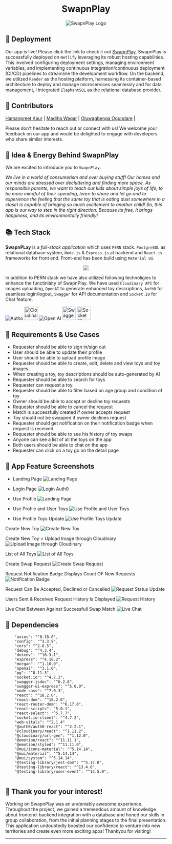 <div style="text-align: center;">
  <h1>SwapnPlay</h1>
  <img src="./frontend/public/logo.jpeg" alt="SwapnPlay Logo" />
</div>

## :rocket: Deployment

Our app is live! Please click the link to check it out [SwapnPlay](https://swapnplay.netlify.app/).
SwapnPlay is successfully deployed on `Netlify` leveraging its robust hosting capabilities. This involved configuring deployment settings, managing environment variables, and implementing continuous integration/continuous deployment (CI/CD) pipelines to streamline the development workflow. On the backend, we utilized `Render` as the hosting platform, harnessing its container-based architecture to deploy and manage microservices seamlessly and for data management, I integrated `ElephantSQL` as the relational database provider.

## :seedling: Contributors

[Hamanpreet Kaur](https://github.com/hamanpreet?tab=repositories) |
[Madiha Waqar](https://github.com/madiha-waqar?tab=repositories) |
[Oluwagbenga Ogundare](https://github.com/codewithevolg?tab=repositories) |

Please don't hesitate to reach out or connect with us! We welcome your feedback on our app and would be delighted to engage with developers who share similar interests.

## :gem: Idea & Energy Behind SwapnPlay
We are excited to introduce you to `SwapnPlay`.

_We live in a world of consumerism and over buying stuff! Our homes and our minds are stressed over decluttering and finding more space. As responsible parents, we want to teach our kids about simple joys of life, to be more mindful of their spending, learn to share and let go and to experience the feeling that the same toy that is eating dust somewhere in a closet is capable of bringing so much excitement to another child!
So, this app is our way to step in the right direction. 
Because its free, it brings happiness, and its environmentally friendly!_

## :books: Tech Stack
**SwapnPLay** is a _full-stack application_ which uses `PERN` stack. `PostgreSQL` as relational database system,  `Node.js` & `Express.js` at backend and `React.js` frameworks for front end. Front-end has been build using `Material UI`.

<p align="center">
  <a href="https://skillicons.dev">
    <img src="https://skillicons.dev/icons?i=postgres,nodejs,expressjs,react,css,materialui" />
  </a>
</p>

In addition to PERN stack we have also utilized following technoligies to enhance the functinlaity of SwapnPlay. We have used `Cloudinary API` for images uploading, `OpenAI` to generate enhanced toy descriptions, `Auth0` for seamless login/logout, `Swagger` for API documentation and `Socket.IO` for Chat feature.

<div style="align: center;">
<img src="./frontend/public/autho.png" alt="Autho" />
<img src="./frontend/public/cloud.png" alt="Cloudinary" height="42px" />
<img src="./frontend/public/openai.png" alt="Open AI" />
<img src="./frontend/public/swagger.png" alt="Swagger" height="42px" />
<img src="./frontend/public/socketio.png" alt="Socket IO" height="42px" />
</div>

## :triangular_flag_on_post: Requirements & Use Cases 
- Requester should be able to sign in/sign out
- User should be able to update their profile
- User should be able to upload profile image
- Requester should be able to create, edit, delete and view toys and toy images
- When creating a toy, toy descriptions should be auto-generated by AI
- Requester should be able to search for toys
- Requester can request a toy.
- Requester should be able to filter based on age group and condition of toy
- Owner should be able to accept or decline toy requests
- Requester should be able to cancel the request
- Match is successfully created if owner accepts request
- Toy should not be swapped if owner declines request
- Requester should get notification on their notification badge when request is received
- Requester should be able to see his history of toy swaps
- Anyone can see a list of all the toys on the app
- Both users should be able to chat on the app
- Requester can click on a toy go on the detail page

## :link: App Feature Screenshots
- Landing Page
![Landing Page](./frontend/public/screenshots/Landing_page_SwapnPlay.png)

- Login Page
![Login Auth0](./frontend/public/screenshots/Auth0_Login.png)

- Use Profile 
![Landing Page](./frontend/public/screenshots/User_Profile_Cloudinary.png)

- Use Profile and User Toys
![Use Profile and User Toys](./frontend/public/screenshots/User_Toys_list.png)

- Use Profile Toys Update
![Use Profile Toys Update](./frontend/public/screenshots/User_Toys_List_Display.png)

Create New Toy
![Create New Toy](./frontend/public/screenshots/Create_new_toy_AI_Description.png)

Create New Toy > Upload Image through Cloudinary
![Upload Image through Cloudinary](./frontend/public/screenshots/Create_New_Toy_Cloudinary_image.png)

List of All Toys
![List of All Toys](./frontend/public/screenshots/List_of_all_Toys.png)

Create Swap Request
![Create Swap Request](./frontend/public/screenshots/Swap_Request_Created.png)

Request Notification Badge Displays Count OF New Requests
![Notification Badge](./frontend/public/screenshots/Notification_New_Request.png)

Request Can Be Accepted, Declined or Cancelled
![Request Status Update](./frontend/public/screenshots/Request_Status_Chnaged.png)

Users Sent & Received Request History Is Displayed
![Request History](./frontend/public/screenshots/All_Request_Page.png)

Live Chat Between Against Successfull Swap Match
![Live Chat](./frontend/public/screenshots/Live_Chat_Socket_IO_2.png)

## :traffic_light: Dependencies
```
    "axios": "^0.18.0",
    "config": "^3.3.9",
    "cors": "^2.8.5",
    "debug": "^4.3.4",
    "dotenv": "^16.3.1",
    "express": "^4.18.2",
    "morgan": "^1.10.0",
    "openai": "^3.1.0",
    "pg": "^8.11.3",
    "socket.io": "^4.7.2",
    "swagger-jsdoc": "^6.2.8",
    "swagger-ui-express": "^5.0.0",
    "node-sass": "^7.0.3",
    "react": "^18.2.0",
    "react-dom": "^18.2.0",
    "react-router-dom": "^6.17.0",
    "react-scripts": "5.0.1",
    "react-select": "^5.7.7",
    "socket.io-client": "^4.7.2",
    "web-vitals": "^2.1.4"
    "@auth0/auth0-react": "^2.2.1",
    "@cloudinary/react": "^1.11.2",
    "@cloudinary/url-gen": "^1.12.0",
    "@emotion/react": "^11.11.1",
    "@emotion/styled": "^11.11.0",
    "@mui/icons-material": "^5.14.14",
    "@mui/material": "^5.14.14",
    "@mui/system": "^5.14.14",
    "@testing-library/jest-dom": "^5.17.0",
    "@testing-library/react": "^13.4.0",
    "@testing-library/user-event": "^13.5.0",
  
  ```
## :clap: Thank you for your interest!
Working on SwapnPlay was an undeniably awesome experience. Throughout the project, we gained a tremendous amount of knowledge about frontend-backend integration with a database and honed our skills in group collaboration, from the initial planning stages to the final presentation. This application undoubtedly boosted our confidence to venture into new territories and create even more exciting apps!
Thankyou for visiting!

------------------------------------------------------------------------------------------------
